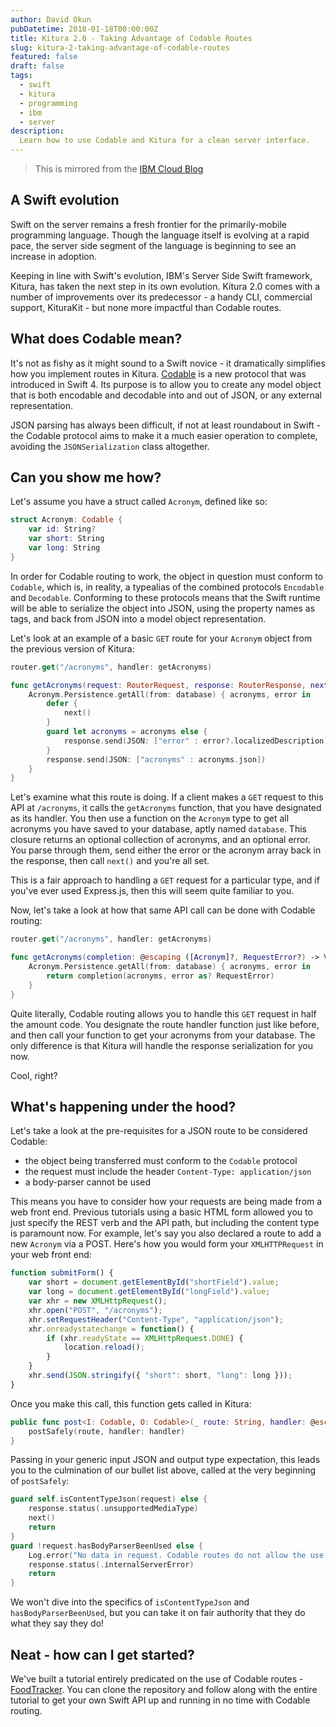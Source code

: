 ```yaml
---
author: David Okun
pubDatetime: 2018-01-18T00:00:00Z
title: Kitura 2.0 - Taking Advantage of Codable Routes
slug: kitura-2-taking-advantage-of-codable-routes
featured: false
draft: false
tags:
  - swift
  - kitura
  - programming
  - ibm
  - server
description:
  Learn how to use Codable and Kitura for a clean server interface.
---
```


> This is mirrored from the [IBM Cloud Blog](https://www.ibm.com/blogs/bluemix/2018/01/kitura-2-0-taking-advantage-of-codable-routes/)

## A Swift evolution

Swift on the server remains a fresh frontier for the primarily-mobile programming language. Though the language itself is evolving at a rapid pace, the server side segment of the language is beginning to see an increase in adoption.

Keeping in line with Swift's evolution, IBM's Server Side Swift framework, Kitura, has taken the next step in its own evolution. Kitura 2.0 comes with a number of improvements over its predecessor - a handy CLI, commercial support, KituraKit - but none more impactful than Codable routes.

## What does Codable mean?

It's not as fishy as it might sound to a Swift novice - it dramatically simplifies how you implement routes in Kitura. [Codable](https://developer.apple.com/documentation/swift/codable) is a new protocol that was introduced in Swift 4. Its purpose is to allow you to create any model object that is both encodable and decodable into and out of JSON, or any external representation.

JSON parsing has always been difficult, if not at least roundabout in Swift - the Codable protocol aims to make it a much easier operation to complete, avoiding the `JSONSerialization` class altogether.

## Can you show me how?
Let's assume you have a struct called `Acronym`, defined like so:

```swift
struct Acronym: Codable {
    var id: String?
    var short: String
    var long: String
}
```
In order for Codable routing to work, the object in question must conform to `Codable`, which is, in reality, a typealias of the combined protocols `Encodable` and `Decodable`. Conforming to these protocols means that the Swift runtime will be able to serialize the object into JSON, using the property names as tags, and back from JSON into a model object representation.

Let's look at an example of a basic `GET` route for your `Acronym` object from the previous version of Kitura:

```swift
router.get("/acronyms", handler: getAcronyms)

func getAcronyms(request: RouterRequest, response: RouterResponse, next: @escaping () -> Void) throws {
    Acronym.Persistence.getAll(from: database) { acronyms, error in
        defer {
            next()
        }
        guard let acronyms = acronyms else {
            response.send(JSON: ["error" : error?.localizedDescription])    
        }
        response.send(JSON: ["acronyms" : acronyms.json])
    }
}
```

Let's examine what this route is doing. If a client makes a `GET` request to this API at `/acronyms`, it calls the `getAcronyms` function, that you have designated as its handler. You then use a function on the `Acronym` type to get all acronyms you have saved to your database, aptly named `database`. This closure returns an optional collection of acronyms, and an optional error. You parse through them, send either the error or the acronym array back in the response, then call `next()` and you're all set.

This is a fair approach to handling a `GET` request for a particular type, and if you've ever used Express.js, then this will seem quite familiar to you.

Now, let's take a look at how that same API call can be done with Codable routing:

```swift
router.get("/acronyms", handler: getAcronyms)

func getAcronyms(completion: @escaping ([Acronym]?, RequestError?) -> Void) {
    Acronym.Persistence.getAll(from: database) { acronyms, error in
        return completion(acronyms, error as? RequestError)
    }
}
```

Quite literally, Codable routing allows you to handle this `GET` request in half the amount code. You designate the route handler function just like before, and then call your function to get your acronyms from your database. The only difference is that Kitura will handle the response serialization for you now.

Cool, right?

## What's happening under the hood?

Let's take a look at the pre-requisites for a JSON route to be considered Codable:

- the object being transferred must conform to the `Codable` protocol
- the request must include the header `Content-Type: application/json` 
- a body-parser cannot be used

This means you have to consider how your requests are being made from a web front end. Previous tutorials using a basic HTML form allowed you to just specify the REST verb and the API path, but including the content type is paramount now. For example, let's say you also declared a route to add a new `Acronym` via a POST. Here's how you would form your `XMLHTTPRequest` in your web front end:

```javascript
function submitForm() {
    var short = document.getElementById("shortField").value;
    var long = document.getElementById("longField").value;
    var xhr = new XMLHttpRequest();
    xhr.open("POST", "/acronyms");
    xhr.setRequestHeader("Content-Type", "application/json");
    xhr.onreadystatechange = function() {
        if (xhr.readyState == XMLHttpRequest.DONE) {
            location.reload();
        }
    }
    xhr.send(JSON.stringify({ "short": short, "long": long }));
}
```

Once you make this call, this function gets called in Kitura:

```swift
public func post<I: Codable, O: Codable>(_ route: String, handler: @escaping CodableClosure<I, O>) {
    postSafely(route, handler: handler)
}
```

Passing in your generic input JSON and output type expectation, this leads you to the culmination of our bullet list above, called at the very beginning of `postSafely`:

```swift
guard self.isContentTypeJson(request) else {
    response.status(.unsupportedMediaType)
    next()
    return
}
guard !request.hasBodyParserBeenUsed else {
    Log.error("No data in request. Codable routes do not allow the use of a BodyParser.")
    response.status(.internalServerError)
    return
}
```

We won't dive into the specifics of `isContentTypeJson` and `hasBodyParserBeenUsed`, but you can take it on fair authority that they do what they say they do!

## Neat - how can I get started?

We've built a tutorial entirely predicated on the use of Codable routes - [FoodTracker](https://github.com/IBM/FoodTrackerBackend). You can clone the repository and follow along with the entire tutorial to get your own Swift API up and running in no time with Codable routing.